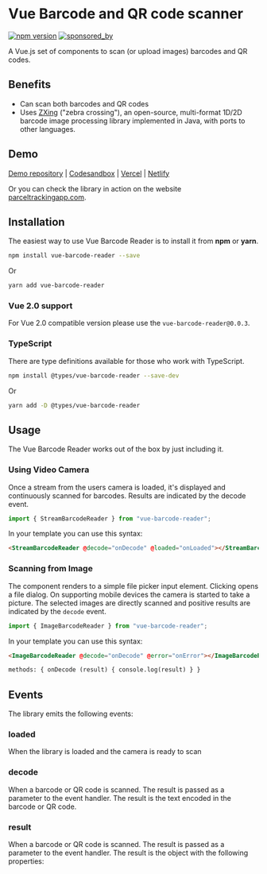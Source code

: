 # Vue Barcode and QR code scanner

[![npm version](https://badgen.net/npm/v/vue-barcode-reader)](https://www.npmjs.com/package/vue-barcode-reader) [![sponsored_by](https://badgen.net/badge/sponsored%20by/%F0%9F%A4%96Easy-Peasy.AI/f2a)](https://Easy-Peasy.AI/?utm_source=npm&utm_medium=badge&utm_campaign=vue_barcode_reader)

A Vue.js set of components to scan (or upload images) barcodes and QR codes.

## Benefits

- Can scan both barcodes and QR codes
- Uses [ZXing](https://github.com/zxing-js/library) ("zebra crossing"), an open-source, multi-format 1D/2D barcode image processing library implemented in Java, with ports to other languages.

## Demo

[Demo repository](https://github.com/olefirenko/vue-barcode-reader-example) | [Codesandbox](https://codesandbox.io/s/vue-barcode-reader-demo-guj3f) | [Vercel](https://vue-barcode-reader-example-2iiz1fhbf-olefirenko.vercel.app/) | [Netlify](https://stupefied-meitner-58f299.netlify.app/)

Or you can check the library in action on the website [parceltrackingapp.com](https://parceltrackingapp.com/en).

## Installation

The easiest way to use Vue Barcode Reader is to install it from **npm** or **yarn**.

```sh
npm install vue-barcode-reader --save
```

Or

```sh
yarn add vue-barcode-reader
```

### Vue 2.0 support

For Vue 2.0 compatible version please use the `vue-barcode-reader@0.0.3`.

### TypeScript

There are type definitions available for those who work with TypeScript.

```sh
npm install @types/vue-barcode-reader --save-dev
```

Or

```sh
yarn add -D @types/vue-barcode-reader
```

## Usage

The Vue Barcode Reader works out of the box by just including it.

### Using Video Camera

Once a stream from the users camera is loaded, it's displayed and continuously scanned for barcodes. Results are indicated by the decode event.

```js
import { StreamBarcodeReader } from "vue-barcode-reader";
```

In your template you can use this syntax:

```html
<StreamBarcodeReader @decode="onDecode" @loaded="onLoaded"></StreamBarcodeReader>
```

### Scanning from Image

The component renders to a simple file picker input element. Clicking opens a file dialog. On supporting mobile devices the camera is started to take a picture. The selected images are directly scanned and positive results are indicated by the `decode` event.

```js
import { ImageBarcodeReader } from "vue-barcode-reader";
```

In your template you can use this syntax:

```html
<ImageBarcodeReader @decode="onDecode" @error="onError"></ImageBarcodeReader>
```

```html
methods: { onDecode (result) { console.log(result) } }
```

## Events

The library emits the following events:

### loaded

When the library is loaded and the camera is ready to scan

### decode

When a barcode or QR code is scanned. The result is passed as a parameter to the event handler. The result is the text encoded in the barcode or QR code.

### result

When a barcode or QR code is scanned. The result is passed as a parameter to the event handler. The result is the object with the following properties:
